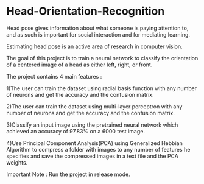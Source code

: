 # Head-Orientation-Recognition
Head pose gives information about what someone is paying attention to, and as such is important for social interaction and for mediating learning. 

Estimating head pose is an active area of research in computer vision. 

The goal of this project is to train a neural network to classify the orientation of a centered image of a head as either left, right, or front.

The project contains 4 main features :

1)The user can train the dataset using radial basis function with any number of neurons and get the accuracy and the confusion matrix.

2)The user can train the dataset using multi-layer perceptron with any number of neurons and get the accuracy and the confusion matrix.

3)Classify an input image using the pretrained neural network which achieved an accuracy of 97.83% on a 6000 test image.

4)Use Principal Component Analysis(PCA) using Generalized Hebbian Algorithm to compress a folder with images to any number of features he specifies and save the compressed images in a text file and the PCA weights.


Important Note : Run the project in release mode.
